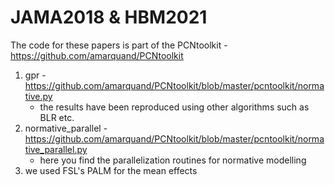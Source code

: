 # JAMA2018 & HBM2021
The code for these papers is part of the PCNtoolkit - https://github.com/amarquand/PCNtoolkit

1) gpr - https://github.com/amarquand/PCNtoolkit/blob/master/pcntoolkit/normative.py 
    * the results have been reproduced using other algorithms such as BLR etc.
2) normative_parallel - https://github.com/amarquand/PCNtoolkit/blob/master/pcntoolkit/normative_parallel.py
    * here you find the parallelization routines for normative modelling
3) we used FSL's PALM for the mean effects
